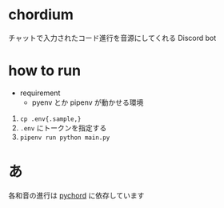 # chordium

チャットで入力されたコード進行を音源にしてくれる Discord bot

# how to run

- requirement
  - pyenv とか pipenv が動かせる環境

1. `cp .env{.sample,}`
2. `.env` にトークンを指定する
3. `pipenv run python main.py`

# あ

各和音の進行は [pychord](https://github.com/naari3/pychord) に依存しています
